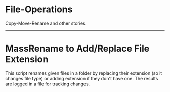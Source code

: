 # File-Operations
Copy-Move-Rename and other stories
___________________________________

# MassRename to Add/Replace File Extension

This script renames given files in a folder by replacing their
extension (so it changes file type) or adding extension if they don't have one.
The results are logged in a file for tracking changes.
